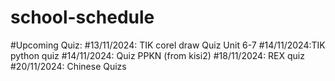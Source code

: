 # school-schedule
#Upcoming Quiz:
#13/11/2024: TIK corel draw Quiz Unit 6-7
#14/11/2024:TIK python quiz
#14/11/2024: Quiz PPKN (from kisi2)
#18/11/2024: REX quiz
#20/11/2024: Chinese Quizs
